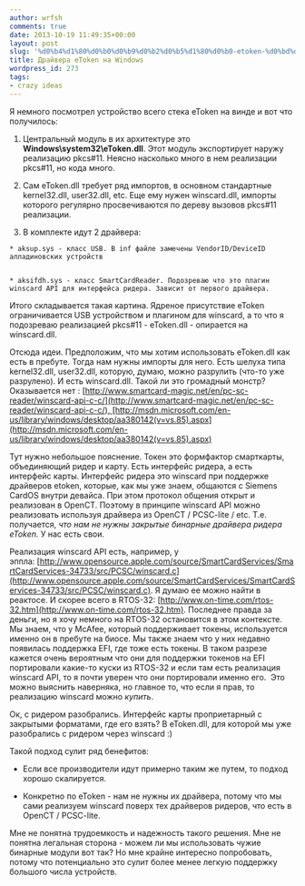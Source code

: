 ```yaml
---
author: wrfsh
comments: true
date: 2013-10-19 11:49:35+00:00
layout: post
slug: '%d0%b4%d1%80%d0%b0%d0%b9%d0%b2%d0%b5%d1%80%d0%b0-etoken-%d0%bd%d0%b0-windows'
title: Драйвера eToken на Windows
wordpress_id: 273
tags:
- crazy ideas
---
```


Я немного посмотрел устройство всего стека eToken на винде и вот что получилось:



	
  1. Центральный модуль в их архитектуре это **Windows\system32\eToken.dll**. Этот модуль экспортирует наружу реализацию pkcs#11. Неясно насколько много в нем реализации pkcs#11, но кода много.

	
  2. Сам eToken.dll требует ряд импортов, в основном стандартные kernel32.dll, user32.dll, etc. Еще ему нужен winscard.dll, импорты которого регулярно просвечиваются по дереву вызовов pkcs#11 реализации.

	
  3. В комплекте идут 2 драйвера:




	
    * aksup.sys - класс USB. В inf файле замечены VendorID/DeviceID алладиновских устройств

	
    * aksifdh.sys - класс SmartCardReader. Подозреваю что это плагин winscard API для интерфейса ридера. Зависит от первого драйвера.



Итого складывается такая картина. Ядреное присутствие eToken ограничивается USB устройством и плагином для winscard, а то что я подозреваю реализацией pkcs#11 - eToken.dll - опирается на winscard.dll.

Отсюда идеи. Предположим, что мы хотим использовать eToken.dll как есть в пребуте. Тогда нам нужны импорты для него. Есть шелуха типа kernel32.dll, user32.dll, которую, думаю, можно разрулить (что-то уже разрулено). И есть winscard.dll. Такой ли это громадный монстр? Оказывается нет : [http://www.smartcard-magic.net/en/pc-sc-reader/winscard-api-c-c/](http://www.smartcard-magic.net/en/pc-sc-reader/winscard-api-c-c/), [http://msdn.microsoft.com/en-us/library/windows/desktop/aa380142(v=vs.85).aspx](http://msdn.microsoft.com/en-us/library/windows/desktop/aa380142(v=vs.85).aspx)

Тут нужно небольшое пояснение. Токен это формфактор смарткарты, объединяющий ридер и карту. Есть интерфейс ридера, а есть интерфейс карты. Интерфейс ридера это winscard при поддержке драйверов etoken, которые, как мы уже знаем, общаются с Siemens CardOS внутри девайса. При этом протокол общения открыт и реализован в OpenCT. Поэтому в принципе winscard API можно реализовать используя драйвера из OpenCT / PCSC-lite / etc. Т.е. получается, _что нам не нужны закрытые бинарные драйвера ридера eToken._ У нас есть свои.

Реализация winscard API есть, например, у эппла: [http://www.opensource.apple.com/source/SmartCardServices/SmartCardServices-34733/src/PCSC/winscard.c](http://www.opensource.apple.com/source/SmartCardServices/SmartCardServices-34733/src/PCSC/winscard.c). Я думаю ее можно найти в реактосе. И скорее всего в RTOS-32: [http://www.on-time.com/rtos-32.htm](http://www.on-time.com/rtos-32.htm). Последнее правда за деньги, но я хочу немного на RTOS-32 остановится в этом контексте. Мы знаем, что у McAfee, который поддерживает токены, используется именно он в пребуте на биосе. Мы также знаем что у них недавно появилась поддержка EFI, где тоже есть токены. В таком разрезе кажется очень вероятным что они для поддержки токенов на EFI портировали какие-то куски из RTOS-32 и если там есть реализация winscard API, то я почти уверен что они портировали именно его.  Это можно выяснить наверняка, но главное то, что если я прав, то реализацию winscard можно _купить_.

Ок, с ридером разобрались. Интерфейс карты проприетарный с закрытыми форматами, где его взять? В eToken.dll, для которой мы уже разобрались с ридером через winscard :)

Такой подход сулит ряд бенефитов:



	
  * Если все производители идут примерно таким же путем, то подход хорошо скалируется.

	
  * Конкретно по eToken - нам не нужны их драйвера, потому что мы сами реализуем winscard поверх тех драйверов ридеров, что есть в OpenCT / PCSC-lite.


Мне не понятна трудоемкость и надежность такого решения. Мне не понятна легальная сторона - можем ли мы использовать чужие бинарные модули вот так? Но мне крайне интересно попробовать, потому что потенциально это сулит более менее легкую поддержку большого числа устройств.
